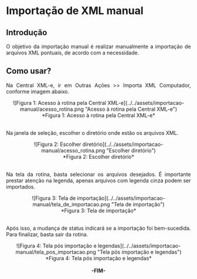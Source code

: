 <style>
    p{
        text-align: justify;
    }
</style>

# Importação de XML manual

## Introdução

O objetivo da importação manual é realizar manualmente a importação de arquivos XML pontuais, de acordo com a necessidade.

## Como usar?

Na Central XML-e, ir em Outras Ações >> Importa XML Computador, conforme imagem abaixo. 

<center>![Figura 1: Acesso à rotina pela Central XML-e](../../assets/importacao-manual/acesso_rotina.png "Acesso à rotina pela Central XML-e")
<br>*Figura 1: Acesso à rotina pela Central XML-e*<br></center>
<br>

Na janela de seleção, escolher o diretório onde estão os arquivos XML.

<center>![Figura 2: Escolher diretório](../../assets/importacao-manual/acesso_rotina.png "Escolher diretório")
<br>*Figura 2: Escolher diretório*<br></center>
<br>

Na tela da rotina, basta selecionar os arquivos desejados. É importante prestar atenção na legenda, apenas arquivos com legenda cinza podem ser importados.

<center>![Figura 3: Tela de importação](../../assets/importacao-manual/tela_de_importacao.png "Tela de importação")
<br>*Figura 3: Tela de importação*<br></center>
<br>

Após isso, a mudança de status indicará se a importação foi bem-sucedida. Para finalizar, basta sair da rotina.

<center>![Figura 4: Tela pós importação e legendas](../../assets/importacao-manual/tela_pos_importacao.png "Tela pós importação e legendas")
<br>*Figura 4: Tela pós importação e legendas*<br></center>
<br>

<div style="text-align: center; font-weight: bold;">-FIM-</div>
